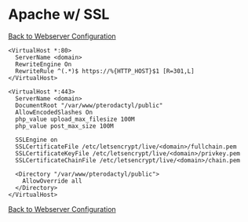 # Apache w/ SSL

[Back to Webserver Configuration](/panel/webserver_configuration.md)

```
<VirtualHost *:80>
  ServerName <domain>
  RewriteEngine On
  RewriteRule ^(.*)$ https://%{HTTP_HOST}$1 [R=301,L]
</VirtualHost>

<VirtualHost *:443>
  ServerName <domain>
  DocumentRoot "/var/www/pterodactyl/public"
  AllowEncodedSlashes On
  php_value upload_max_filesize 100M
  php_value post_max_size 100M

  SSLEngine on
  SSLCertificateFile /etc/letsencrypt/live/<domain>/fullchain.pem
  SSLCertificateKeyFile /etc/letsencrypt/live/<domain>/privkey.pem
  SSLCertificateChainFile /etc/letsencrypt/live/<domain>/chain.pem

  <Directory "/var/www/pterodactyl/public">
    AllowOverride all
  </Directory>
</VirtualHost>
```

[Back to Webserver Configuration](/panel/webserver_configuration.md)
